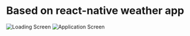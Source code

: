 # Based on react-native weather app

![Loading Screen](https://i.ibb.co/RCQYD1c/IMG-2500.png)
![Application Screen](https://i.ibb.co/rpDg1Jw/IMG-2501.png)
